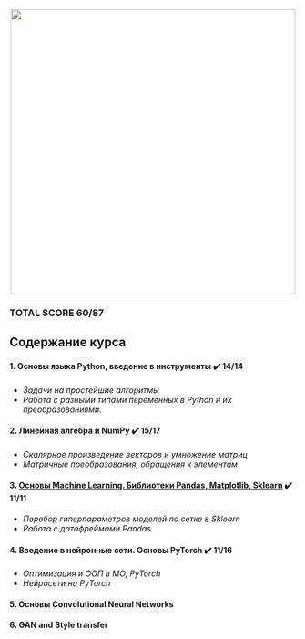 <p align = "center"> <img src="https://s8.hostingkartinok.com/uploads/images/2018/08/308b49fcfbc619d629fe4604bceb67ac.jpg" width=500> </p>

### TOTAL SCORE 60/87
## **Содержание курса**

#### 1. Основы языка Python, введение в инструменты :heavy_check_mark: 14/14

* *Задачи на простейшие алгоритмы*
* *Работа с разными типами переменных в Python и их преобразованиями.*
      
#### 2. Линейная алгебра и NumPy :heavy_check_mark: 15/17

* *Скалярное произведение векторов и умножение матриц*
* *Матричные преобразования, обращения к элементам*


#### 3. [Основы Machine Learning. Библиотеки Pandas, Matplotlib, Sklearn](https://github.com/platonovaleria/Deep_learning_school_MIPT/tree/master/Basics_of_ML) :heavy_check_mark: 11/11

* *Перебор гиперпараметров моделей по сетке в Sklearn*
* *Работа с датафреймами Pandas*

#### 4. Введение в нейронные сети. Основы PyTorch :heavy_check_mark: 11/16

* *Оптимизация и ООП в МО, PyTorch*
* *Нейросети на PyTorch*

#### 5.  Основы Convolutional Neural Networks 

#### 6. GAN and Style transfer
